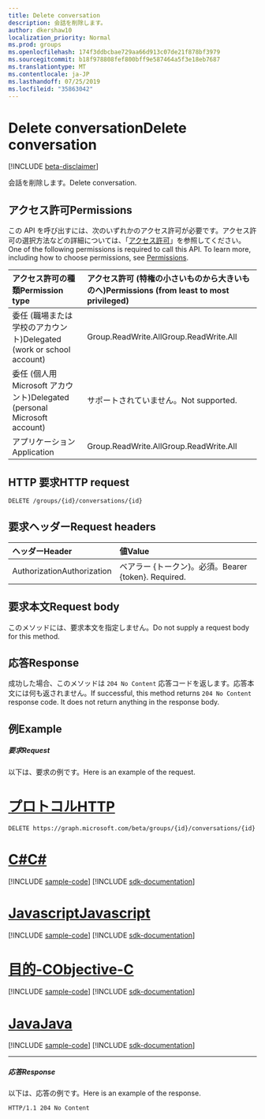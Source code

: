 ```yaml
---
title: Delete conversation
description: 会話を削除します。
author: dkershaw10
localization_priority: Normal
ms.prod: groups
ms.openlocfilehash: 174f3ddbcbae729aa66d913c07de21f878bf3979
ms.sourcegitcommit: b18f978808fef800bff9e587464a5f3e18eb7687
ms.translationtype: MT
ms.contentlocale: ja-JP
ms.lasthandoff: 07/25/2019
ms.locfileid: "35863042"
---
```

# <a name="delete-conversation"></a><span data-ttu-id="a893f-103">Delete conversation</span><span class="sxs-lookup"><span data-stu-id="a893f-103">Delete conversation</span></span>

[!INCLUDE [beta-disclaimer](../../includes/beta-disclaimer.md)]

<span data-ttu-id="a893f-104">会話を削除します。</span><span class="sxs-lookup"><span data-stu-id="a893f-104">Delete conversation.</span></span>
## <a name="permissions"></a><span data-ttu-id="a893f-105">アクセス許可</span><span class="sxs-lookup"><span data-stu-id="a893f-105">Permissions</span></span>
<span data-ttu-id="a893f-p101">この API を呼び出すには、次のいずれかのアクセス許可が必要です。アクセス許可の選択方法などの詳細については、「[アクセス許可](/graph/permissions-reference)」を参照してください。</span><span class="sxs-lookup"><span data-stu-id="a893f-p101">One of the following permissions is required to call this API. To learn more, including how to choose permissions, see [Permissions](/graph/permissions-reference).</span></span>

|<span data-ttu-id="a893f-108">アクセス許可の種類</span><span class="sxs-lookup"><span data-stu-id="a893f-108">Permission type</span></span>      | <span data-ttu-id="a893f-109">アクセス許可 (特権の小さいものから大きいものへ)</span><span class="sxs-lookup"><span data-stu-id="a893f-109">Permissions (from least to most privileged)</span></span>              |
|:--------------------|:---------------------------------------------------------|
|<span data-ttu-id="a893f-110">委任 (職場または学校のアカウント)</span><span class="sxs-lookup"><span data-stu-id="a893f-110">Delegated (work or school account)</span></span> | <span data-ttu-id="a893f-111">Group.ReadWrite.All</span><span class="sxs-lookup"><span data-stu-id="a893f-111">Group.ReadWrite.All</span></span>    |
|<span data-ttu-id="a893f-112">委任 (個人用 Microsoft アカウント)</span><span class="sxs-lookup"><span data-stu-id="a893f-112">Delegated (personal Microsoft account)</span></span> | <span data-ttu-id="a893f-113">サポートされていません。</span><span class="sxs-lookup"><span data-stu-id="a893f-113">Not supported.</span></span>    |
|<span data-ttu-id="a893f-114">アプリケーション</span><span class="sxs-lookup"><span data-stu-id="a893f-114">Application</span></span> | <span data-ttu-id="a893f-115">Group.ReadWrite.All</span><span class="sxs-lookup"><span data-stu-id="a893f-115">Group.ReadWrite.All</span></span> |

## <a name="http-request"></a><span data-ttu-id="a893f-116">HTTP 要求</span><span class="sxs-lookup"><span data-stu-id="a893f-116">HTTP request</span></span>
<!-- { "blockType": "ignored" } -->
```http
DELETE /groups/{id}/conversations/{id}
```
## <a name="request-headers"></a><span data-ttu-id="a893f-117">要求ヘッダー</span><span class="sxs-lookup"><span data-stu-id="a893f-117">Request headers</span></span>
| <span data-ttu-id="a893f-118">ヘッダー</span><span class="sxs-lookup"><span data-stu-id="a893f-118">Header</span></span>       | <span data-ttu-id="a893f-119">値</span><span class="sxs-lookup"><span data-stu-id="a893f-119">Value</span></span> |
|:---------------|:--------|
| <span data-ttu-id="a893f-120">Authorization</span><span class="sxs-lookup"><span data-stu-id="a893f-120">Authorization</span></span>  | <span data-ttu-id="a893f-p102">ベアラー {トークン}。必須。</span><span class="sxs-lookup"><span data-stu-id="a893f-p102">Bearer {token}. Required.</span></span>  |

## <a name="request-body"></a><span data-ttu-id="a893f-123">要求本文</span><span class="sxs-lookup"><span data-stu-id="a893f-123">Request body</span></span>
<span data-ttu-id="a893f-124">このメソッドには、要求本文を指定しません。</span><span class="sxs-lookup"><span data-stu-id="a893f-124">Do not supply a request body for this method.</span></span>

## <a name="response"></a><span data-ttu-id="a893f-125">応答</span><span class="sxs-lookup"><span data-stu-id="a893f-125">Response</span></span>

<span data-ttu-id="a893f-p103">成功した場合、このメソッドは `204 No Content` 応答コードを返します。応答本文には何も返されません。</span><span class="sxs-lookup"><span data-stu-id="a893f-p103">If successful, this method returns `204 No Content` response code. It does not return anything in the response body.</span></span>

## <a name="example"></a><span data-ttu-id="a893f-128">例</span><span class="sxs-lookup"><span data-stu-id="a893f-128">Example</span></span>
##### <a name="request"></a><span data-ttu-id="a893f-129">要求</span><span class="sxs-lookup"><span data-stu-id="a893f-129">Request</span></span>
<span data-ttu-id="a893f-130">以下は、要求の例です。</span><span class="sxs-lookup"><span data-stu-id="a893f-130">Here is an example of the request.</span></span>

# <a name="httptabhttp"></a>[<span data-ttu-id="a893f-131">プロトコル</span><span class="sxs-lookup"><span data-stu-id="a893f-131">HTTP</span></span>](#tab/http)
<!-- {
  "blockType": "request",
  "name": "delete_conversation"
}-->
```http
DELETE https://graph.microsoft.com/beta/groups/{id}/conversations/{id}
```
# <a name="ctabcsharp"></a>[<span data-ttu-id="a893f-132">C#</span><span class="sxs-lookup"><span data-stu-id="a893f-132">C#</span></span>](#tab/csharp)
[!INCLUDE [sample-code](../includes/snippets/csharp/delete-conversation-csharp-snippets.md)]
[!INCLUDE [sdk-documentation](../includes/snippets/snippets-sdk-documentation-link.md)]

# <a name="javascripttabjavascript"></a>[<span data-ttu-id="a893f-133">Javascript</span><span class="sxs-lookup"><span data-stu-id="a893f-133">Javascript</span></span>](#tab/javascript)
[!INCLUDE [sample-code](../includes/snippets/javascript/delete-conversation-javascript-snippets.md)]
[!INCLUDE [sdk-documentation](../includes/snippets/snippets-sdk-documentation-link.md)]

# <a name="objective-ctabobjc"></a>[<span data-ttu-id="a893f-134">目的-C</span><span class="sxs-lookup"><span data-stu-id="a893f-134">Objective-C</span></span>](#tab/objc)
[!INCLUDE [sample-code](../includes/snippets/objc/delete-conversation-objc-snippets.md)]
[!INCLUDE [sdk-documentation](../includes/snippets/snippets-sdk-documentation-link.md)]

# <a name="javatabjava"></a>[<span data-ttu-id="a893f-135">Java</span><span class="sxs-lookup"><span data-stu-id="a893f-135">Java</span></span>](#tab/java)
[!INCLUDE [sample-code](../includes/snippets/java/delete-conversation-java-snippets.md)]
[!INCLUDE [sdk-documentation](../includes/snippets/snippets-sdk-documentation-link.md)]

---

##### <a name="response"></a><span data-ttu-id="a893f-136">応答</span><span class="sxs-lookup"><span data-stu-id="a893f-136">Response</span></span>
<span data-ttu-id="a893f-137">以下は、応答の例です。</span><span class="sxs-lookup"><span data-stu-id="a893f-137">Here is an example of the response.</span></span> 
<!-- {
  "blockType": "response",
  "truncated": true
} -->
```http
HTTP/1.1 204 No Content
```

<!-- uuid: 8fcb5dbc-d5aa-4681-8e31-b001d5168d79
2015-10-25 14:57:30 UTC -->
<!--
{
  "type": "#page.annotation",
  "description": "Delete conversation",
  "keywords": "",
  "section": "documentation",
  "tocPath": "",
  "suppressions": [
  ]
}
-->

